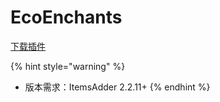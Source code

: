 # EcoEnchants

[下载插件](https://www.spigotmc.org/resources/%E2%9A%A1-1-16-1-16-5-ecoenchants-%E2%9C%A8-220-custom-enchantments-%E2%9C%85-essentials-cmi-support.79573/)

{% hint style="warning" %}
* 版本需求：ItemsAdder 2.2.11+
{% endhint %}

